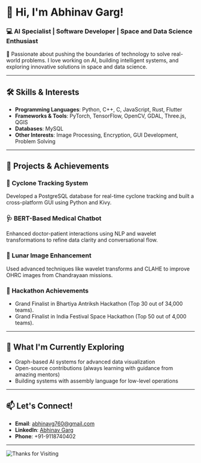 # 👋 Hi, I'm Abhinav Garg!  
### 💻 AI Specialist | Software Developer | Space and Data Science Enthusiast  

🚀 Passionate about pushing the boundaries of technology to solve real-world problems. I love working on AI, building intelligent systems, and exploring innovative solutions in space and data science.  

---

## 🛠️ Skills & Interests  
- **Programming Languages**: Python, C++, C, JavaScript, Rust, Flutter  
- **Frameworks & Tools**: PyTorch, TensorFlow, OpenCV, GDAL, Three.js, QGIS  
- **Databases**: MySQL  
- **Other Interests**: Image Processing, Encryption, GUI Development, Problem Solving  

---

## 🌌 Projects & Achievements  
### 🔭 **Cyclone Tracking System**  
Developed a PostgreSQL database for real-time cyclone tracking and built a cross-platform GUI using Python and Kivy.  

### 🩺 **BERT-Based Medical Chatbot**  
Enhanced doctor-patient interactions using NLP and wavelet transformations to refine data clarity and conversational flow.  

### 🌙 **Lunar Image Enhancement**  
Used advanced techniques like wavelet transforms and CLAHE to improve OHRC images from Chandrayaan missions.  

### 🚀 **Hackathon Achievements**  
- Grand Finalist in Bhartiya Antriksh Hackathon (Top 30 out of 34,000 teams).  
- Grand Finalist in India Festival Space Hackathon (Top 50 out of 4,000 teams).  

---

## 🌱 What I'm Currently Exploring  
- Graph-based AI systems for advanced data visualization  
- Open-source contributions (always learning with guidance from amazing mentors)  
- Building systems with assembly language for low-level operations  

---

## 📫 Let's Connect!  
- **Email**: [abhinavg760@gmail.com](mailto:abhinavg760@gmail.com)  
- **LinkedIn**: [Abhinav Garg](https://www.linkedin.com/in/abhinav-garg-prabha2403)  
- **Phone**: +91-9118740402  

---

![Thanks for Visiting](https://via.placeholder.com/1200x200.png?text=Thanks+for+visiting+my+profile!)
